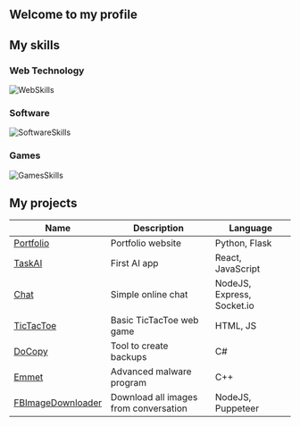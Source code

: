 ## Welcome to my profile
## My skills
### Web Technology
![WebSkills](https://skillicons.dev/icons?i=html,css,js,python,nodejs,react,mysql)

### Software
![SoftwareSkills](https://skillicons.dev/icons?i=cs,cpp)

### Games
![GamesSkills](https://skillicons.dev/icons?i=unity,unreal)

## My projects
|Name|Description|Language|
|----|-----------|--------|
|[Portfolio](https://kwdev.pl)|Portfolio website|Python, Flask|
|[TaskAI](https://github.com/WicherK/TaskAI)|First AI app|React, JavaScript|
|[Chat](https://github.com/WicherK/Chat-App)|Simple online chat|NodeJS, Express, Socket.io|
|[TicTacToe](https://github.com/WicherK/TicTacToe)|Basic TicTacToe web game|HTML, JS|
|[DoCopy](https://github.com/WicherK/DoCopy)|Tool to create backups|C#|
|[Emmet](https://github.com/WicherK/Emmet)|Advanced malware program|C++|
|[FBImageDownloader](https://github.com/WicherK/FBImageDownloader)|Download all images from conversation|NodeJS, Puppeteer|
